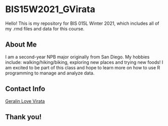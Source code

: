 # BIS15W2021_GVirata

Hello! This is my repository for BIS 015L Winter 2021, which includes all of my .rmd files and data for this course.

## About Me

I am a second-year NPB major originally from San Diego. My hobbies include: walking/hiking/biking, exploring new places and trying new foods! I am excited to be part of this class and hope to learn more on how to use R programming to manage and analyze data.

## Contact Info

[Geralin Love Virata](mailto:gvvirata@ucdavis.edu)

## Thank you!
